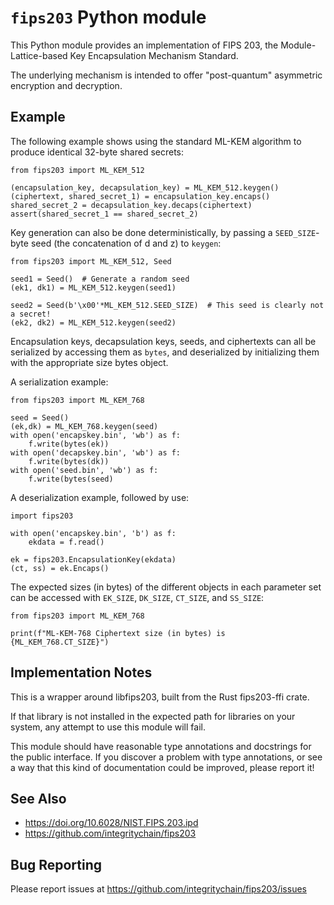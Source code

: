 # `fips203` Python module

This Python module provides an implementation of FIPS 203, the
Module-Lattice-based Key Encapsulation Mechanism Standard.

The underlying mechanism is intended to offer "post-quantum"
asymmetric encryption and decryption.

## Example

The following example shows using the standard ML-KEM algorithm to
produce identical 32-byte shared secrets:

```
from fips203 import ML_KEM_512

(encapsulation_key, decapsulation_key) = ML_KEM_512.keygen()
(ciphertext, shared_secret_1) = encapsulation_key.encaps()
shared_secret_2 = decapsulation_key.decaps(ciphertext)
assert(shared_secret_1 == shared_secret_2)
```


Key generation can also be done deterministically, by passing a
`SEED_SIZE`-byte seed (the concatenation of d and z) to `keygen`:

```
from fips203 import ML_KEM_512, Seed

seed1 = Seed()  # Generate a random seed
(ek1, dk1) = ML_KEM_512.keygen(seed1)

seed2 = Seed(b'\x00'*ML_KEM_512.SEED_SIZE)  # This seed is clearly not a secret!
(ek2, dk2) = ML_KEM_512.keygen(seed2)
```


Encapsulation keys, decapsulation keys, seeds, and ciphertexts can all
be serialized by accessing them as `bytes`, and deserialized by
initializing them with the appropriate size bytes object.

A serialization example:

```
from fips203 import ML_KEM_768

seed = Seed()
(ek,dk) = ML_KEM_768.keygen(seed)
with open('encapskey.bin', 'wb') as f:
    f.write(bytes(ek))
with open('decapskey.bin', 'wb') as f:
    f.write(bytes(dk))
with open('seed.bin', 'wb') as f:
    f.write(bytes(seed)
```

A deserialization example, followed by use:

```
import fips203

with open('encapskey.bin', 'b') as f:
    ekdata = f.read()

ek = fips203.EncapsulationKey(ekdata)
(ct, ss) = ek.Encaps()
```

The expected sizes (in bytes) of the different objects in each
parameter set can be accessed with `EK_SIZE`, `DK_SIZE`, `CT_SIZE`,
and `SS_SIZE`:

```
from fips203 import ML_KEM_768

print(f"ML-KEM-768 Ciphertext size (in bytes) is {ML_KEM_768.CT_SIZE}")
```

## Implementation Notes

This is a wrapper around libfips203, built from the Rust fips203-ffi crate.

If that library is not installed in the expected path for libraries on
your system, any attempt to use this module will fail.

This module should have reasonable type annotations and docstrings for
the public interface.  If you discover a problem with type
annotations, or see a way that this kind of documentation could be
improved, please report it!

## See Also

- https://doi.org/10.6028/NIST.FIPS.203.ipd
- https://github.com/integritychain/fips203

## Bug Reporting

Please report issues at https://github.com/integritychain/fips203/issues
